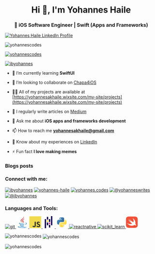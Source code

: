 <h1 align="center">Hi 👋, I'm Yohannes Haile</h1>

<h3 align="center"> iOS Software Engineer | Swift (Apps and Frameworks) </h3>
<a href="https://linkedin.com/in/yohannes-haile/">
  <img src="https://img.shields.io/badge/https%3A%2F%2Flinkedin.com%2Fin%2Fyohannes-haile%2F?style=flat&logo=apple&logoColor=black&label=Yohannes%20Haile&labelColor=white&color=black" alt="Yohannes Haile LinkedIn Profile" />
</a>

<p align="left"> <img src="https://komarev.com/ghpvc/?username=yohannescodes&label=Profile%20views&color=0e75b6&style=flat" alt="yohannescodes" /> </p>

<p align="left"> <a href="https://github.com/ryo-ma/github-profile-trophy"><img src="https://github-profile-trophy.vercel.app/?username=yohannescodes" alt="yohannescodes" /></a> </p>

<p align="left"> <a href="https://twitter.com/ibyohannes" target="blank"><img src="https://img.shields.io/twitter/follow/ibyohannes?logo=twitter&style=for-the-badge" alt="ibyohannes" /></a> </p>

- 🌱 I’m currently learning **SwiftUI**

- 👯 I’m looking to collaborate on [Chapa4iOS](https://github.com/yohannescodes/Chapa4iOS)

- 👨‍💻 All of my projects are available at [https://yohannesakhaile.wixsite.com/my-site/projects](https://yohannesakhaile.wixsite.com/my-site/projects)

- 📝 I regularly write articles on [Medium](https://yohanneswrites.medium.com)

- 💬 Ask me about **iOS apps and frameworks development**

- 📫 How to reach me **yohannesakhaile@gmail.com**

- 📄 Know about my experiences on [LinkedIn](https://www.linkedin.com/in/yohannes-haile/)

- ⚡ Fun fact **I love making memes**

### Blogs posts
<!-- BLOG-POST-LIST:START -->
<!-- BLOG-POST-LIST:END -->

<h3 align="left">Connect with me:</h3>
<p align="left">
<a href="https://twitter.com/ibyohannes" target="blank"><img align="center" src="https://raw.githubusercontent.com/rahuldkjain/github-profile-readme-generator/master/src/images/icons/Social/twitter.svg" alt="ibyohannes" height="30" width="40" /></a>
<a href="https://linkedin.com/in/yohannes-haile" target="blank"><img align="center" src="https://raw.githubusercontent.com/rahuldkjain/github-profile-readme-generator/master/src/images/icons/Social/linked-in-alt.svg" alt="yohannes-haile" height="30" width="40" /></a>
<a href="https://instagram.com/yohannes.codes" target="blank"><img align="center" src="https://raw.githubusercontent.com/rahuldkjain/github-profile-readme-generator/master/src/images/icons/Social/instagram.svg" alt="yohannes.codes" height="30" width="40" /></a>
<a href="https://medium.com/@yohanneswrites" target="blank"><img align="center" src="https://raw.githubusercontent.com/rahuldkjain/github-profile-readme-generator/master/src/images/icons/Social/medium.svg" alt="@yohanneswrites" height="30" width="40" /></a>
<a href="https://www.youtube.com/@IBYohannes" target="blank"><img align="center" src="https://raw.githubusercontent.com/rahuldkjain/github-profile-readme-generator/master/src/images/icons/Social/youtube.svg" alt="@ibyohannes" height="30" width="40" /></a>
</p>

<h3 align="left">Languages and Tools:</h3>
<p align="left"> <a href="https://git-scm.com/" target="_blank" rel="noreferrer"> <img src="https://www.vectorlogo.zone/logos/git-scm/git-scm-icon.svg" alt="git" width="40" height="40"/> </a> <a href="https://www.java.com" target="_blank" rel="noreferrer"> <img src="https://raw.githubusercontent.com/devicons/devicon/master/icons/java/java-original.svg" alt="java" width="40" height="40"/> </a> <a href="https://developer.mozilla.org/en-US/docs/Web/JavaScript" target="_blank" rel="noreferrer"> <img src="https://raw.githubusercontent.com/devicons/devicon/master/icons/javascript/javascript-original.svg" alt="javascript" width="40" height="40"/> </a> <a href="https://pandas.pydata.org/" target="_blank" rel="noreferrer"> <img src="https://raw.githubusercontent.com/devicons/devicon/2ae2a900d2f041da66e950e4d48052658d850630/icons/pandas/pandas-original.svg" alt="pandas" width="40" height="40"/> </a> <a href="https://www.python.org" target="_blank" rel="noreferrer"> <img src="https://raw.githubusercontent.com/devicons/devicon/master/icons/python/python-original.svg" alt="python" width="40" height="40"/> </a> <a href="https://reactnative.dev/" target="_blank" rel="noreferrer"> <img src="https://reactnative.dev/img/header_logo.svg" alt="reactnative" width="40" height="40"/> </a> <a href="https://scikit-learn.org/" target="_blank" rel="noreferrer"> <img src="https://upload.wikimedia.org/wikipedia/commons/0/05/Scikit_learn_logo_small.svg" alt="scikit_learn" width="40" height="40"/> </a> <a href="https://developer.apple.com/swift/" target="_blank" rel="noreferrer"> <img src="https://raw.githubusercontent.com/devicons/devicon/master/icons/swift/swift-original.svg" alt="swift" width="40" height="40"/> </a> </p>

<p><img align="left" src="https://github-readme-stats.vercel.app/api/top-langs?username=yohannescodes&show_icons=true&locale=en&layout=compact" alt="yohannescodes" /></p>

<p>&nbsp;<img align="center" src="https://github-readme-stats.vercel.app/api?username=yohannescodes&show_icons=true&locale=en" alt="yohannescodes" /></p>

<p><img align="center" src="https://github-readme-streak-stats.herokuapp.com/?user=yohannescodes&" alt="yohannescodes" /></p>
